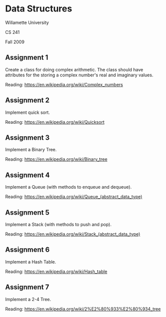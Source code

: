 # Data Structures

Willamette University

CS 241

Fall 2009

## Assignment 1

Create a class for doing complex arithmetic.  The class should have attributes for the storing a complex number's real and imaginary values.

Reading: https://en.wikipedia.org/wiki/Complex_numbers

## Assignment 2

Implement quick sort.

Reading: https://en.wikipedia.org/wiki/Quicksort

## Assignment 3

Implement a Binary Tree.

Reading: https://en.wikipedia.org/wiki/Binary_tree

## Assignment 4

Implement a Queue (with methods to enqueue and dequeue).

Reading: https://en.wikipedia.org/wiki/Queue_(abstract_data_type)

## Assignment 5

Implement a Stack (with methods to push and pop).

Reading: https://en.wikipedia.org/wiki/Stack_(abstract_data_type)

## Assignment 6

Implement a Hash Table.

Reading: https://en.wikipedia.org/wiki/Hash_table

## Assignment 7

Implement a 2-4 Tree.

Reading: https://en.wikipedia.org/wiki/2%E2%80%933%E2%80%934_tree

